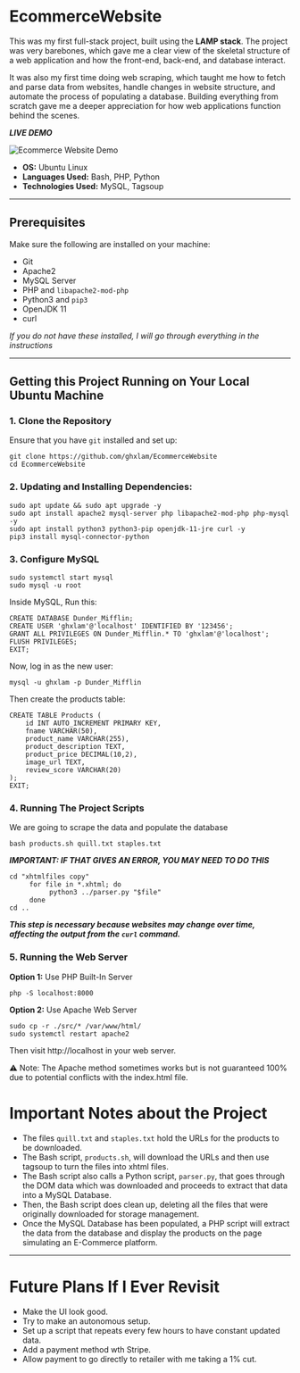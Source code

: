 # EcommerceWebsite

This was my first full-stack project, built using the **LAMP stack**. The project was very barebones, which gave me a clear view of the skeletal structure of a web application and how the front-end, back-end, and database interact. 

It was also my first time doing web scraping, which taught me how to fetch and parse data from websites, handle changes in website structure, and automate the process of populating a database. Building everything from scratch gave me a deeper appreciation for how web applications function behind the scenes.

***LIVE DEMO***

![Ecommerce Website Demo](https://imgur.com/a/ecommercewebsitedemo-ghxlam-bD8zTbO)


- **OS:** Ubuntu Linux  
- **Languages Used:** Bash, PHP, Python  
- **Technologies Used:** MySQL, Tagsoup  

---

## Prerequisites

Make sure the following are installed on your machine:

- Git
- Apache2
- MySQL Server
- PHP and `libapache2-mod-php`
- Python3 and `pip3`
- OpenJDK 11
- curl

*If you do not have these installed, I will go through everything in the instructions*

---

## Getting this Project Running on Your Local Ubuntu Machine

### 1. Clone the Repository
Ensure that you have `git` installed and set up:

```
git clone https://github.com/ghxlam/EcommerceWebsite
cd EcommerceWebsite
```
### 2. Updating and Installing Dependencies:
```
sudo apt update && sudo apt upgrade -y
sudo apt install apache2 mysql-server php libapache2-mod-php php-mysql -y
sudo apt install python3 python3-pip openjdk-11-jre curl -y
pip3 install mysql-connector-python
```
### 3. Configure MySQL
```
sudo systemctl start mysql
sudo mysql -u root
```
Inside MySQL, Run this:      
```
CREATE DATABASE Dunder_Mifflin;
CREATE USER 'ghxlam'@'localhost' IDENTIFIED BY '123456';
GRANT ALL PRIVILEGES ON Dunder_Mifflin.* TO 'ghxlam'@'localhost';
FLUSH PRIVILEGES;
EXIT;
```
Now, log in as the new user:
```
mysql -u ghxlam -p Dunder_Mifflin
```
Then create the products table:
```
CREATE TABLE Products (
    id INT AUTO_INCREMENT PRIMARY KEY,
    fname VARCHAR(50),
    product_name VARCHAR(255),
    product_description TEXT,
    product_price DECIMAL(10,2),
    image_url TEXT,
    review_score VARCHAR(20)
);
EXIT;
```

### 4. Running The Project Scripts
We are going to scrape the data and populate the database
```
bash products.sh quill.txt staples.txt
```
***IMPORTANT: IF THAT GIVES AN ERROR, YOU MAY NEED TO DO THIS***
```
cd "xhtmlfiles copy"
     for file in *.xhtml; do
          python3 ../parser.py "$file"
     done
cd ..
```
***This step is necessary because websites may change over time, affecting the output from the `curl` command.***

### 5. Running the Web Server
**Option 1:** Use PHP Built-In Server
```
php -S localhost:8000
```
**Option 2:** Use Apache Web Server
```
sudo cp -r ./src/* /var/www/html/
sudo systemctl restart apache2
```
Then visit http://localhost in your web server.

⚠️ Note: The Apache method sometimes works but is not guaranteed 100% due to potential conflicts with the index.html file.


# Important Notes about the Project
- The files `quill.txt` and `staples.txt` hold the URLs for the products to be downloaded.
- The Bash script, `products.sh`, will download the URLs and then use tagsoup to turn the files into xhtml files.
- The Bash script also calls a Python script, `parser.py`, that goes through the DOM data which was downloaded and proceeds to extract that data into a MySQL Database.
- Then, the Bash script does clean up, deleting all the files that were originally downloaded for storage management.
- Once the MySQL Database has been populated, a PHP script will extract the data from the database and display the products on the page simulating an E-Commerce platform.

---

# Future Plans If I Ever Revisit
- Make the UI look good.
- Try to make an autonomous setup.
- Set up a script that repeats every few hours to have constant updated data.
- Add a payment method wth Stripe.
- Allow payment to go directly to retailer with me taking a 1% cut.

